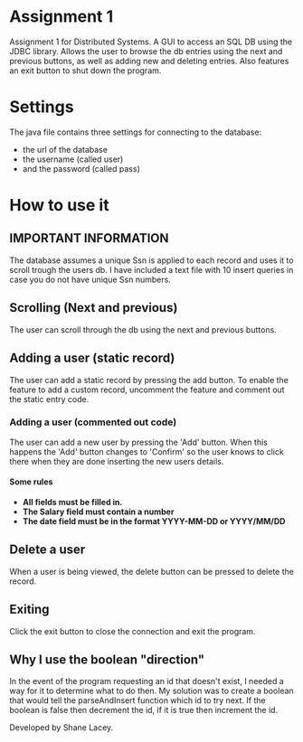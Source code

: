 # Assignment 1
Assignment 1 for Distributed Systems. A GUI to access an SQL DB using the JDBC library. Allows the user to browse the db entries using the next and previous buttons, as well as adding new and deleting entries. Also features an exit button to shut down the program.

# Settings
The java file contains three settings for connecting to the database:
- the url of the database
- the username (called user)
- and the password (called pass)

# How to use it
## IMPORTANT INFORMATION
The database assumes a unique Ssn is applied to each record and uses it to scroll trough the users db. I have included a text file with 10 insert queries in case you do not have unique Ssn numbers.

## Scrolling (Next and previous)
The user can scroll through the db using the next and previous buttons.

## Adding a user (static record)
The user can add a static record by pressing the add button. To enable the feature to add a custom record, uncomment the feature and comment out the static entry code.

### Adding a user (commented out code)
The user can add a new user by pressing the 'Add' button. When this happens the 'Add' button changes to 'Confirm' so the user knows to click there when they are done inserting the new users details. 
#### Some rules
- __All fields must be filled in.__
- __The Salary field must contain a number__
- __The date field must be in the format YYYY-MM-DD or YYYY/MM/DD__

## Delete a user
When a user is being viewed, the delete button can be pressed to delete the record.

## Exiting
Click the exit button to close the connection and exit the program.

## Why I use the boolean "direction"
In the event of the program requesting an id that doesn't exist, I needed a way for it to determine what to do then. My solution was to create a boolean that would tell the parseAndInsert function which id to try next. If the boolean is false then decrement the id, if it is true then increment the id.


Developed by Shane Lacey.
